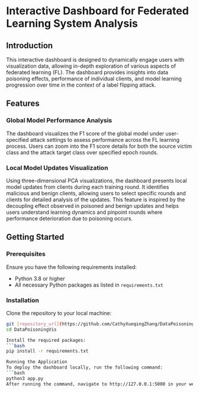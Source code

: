 # Interactive Dashboard for Federated Learning System Analysis

## Introduction
This interactive dashboard is designed to dynamically engage users with visualization data, allowing in-depth exploration of various aspects of federated learning (FL). The dashboard provides insights into data poisoning effects, performance of individual clients, and model learning progression over time in the context of a label flipping attack.

## Features
### Global Model Performance Analysis
The dashboard visualizes the F1 score of the global model under user-specified attack settings to assess performance across the FL learning process. Users can zoom into the F1 score details for both the source victim class and the attack target class over specified epoch rounds.

### Local Model Updates Visualization
Using three-dimensional PCA visualizations, the dashboard presents local model updates from clients during each training round. It identifies malicious and benign clients, allowing users to select specific rounds and clients for detailed analysis of the updates. This feature is inspired by the decoupling effect observed in poisoned and benign updates and helps users understand learning dynamics and pinpoint rounds where performance deterioration due to poisoning occurs.

## Getting Started

### Prerequisites
Ensure you have the following requirements installed:
- Python 3.8 or higher
- All necessary Python packages as listed in `requirements.txt`

### Installation
Clone the repository to your local machine:
```bash
git [repository_url](https://github.com/CathyXueqingZhang/DataPoisoningVis.git)
cd DataPoisoningVis

Install the required packages:
```bash
pip install -r requirements.txt

Running the Application
To deploy the dashboard locally, run the following command:
```bash
python3 app.py
After running the command, navigate to http://127.0.0.1:5000 in your web browser to access the dashboard.
